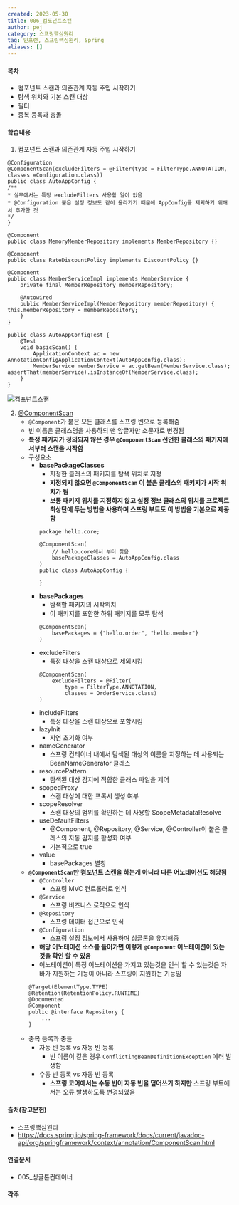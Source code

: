 ```yaml
---
created: 2023-05-30
title: 006_컴포넌트스캔
author: pej
category: 스프링핵심원리
tag: 인프런, 스프링핵심원리, Spring
aliases: []
---
```


#### 목차
+ 컴포넌트 스캔과 의존관계 자동 주입 시작하기
+ 탐색 위치와 기본 스캔 대상
+ 필터
+ 중복 등록과 충돌

#### 학습내용
1. 컴포넌트 스캔과 의존관계 자동 주입 시작하기
```
@Configuration  
@ComponentScan(excludeFilters = @Filter(type = FilterType.ANNOTATION, classes =Configuration.class))  
public class AutoAppConfig {  
/**  
* 실무에서는 특정 excludeFilters 사용할 일이 없음  
* @Configuration 붙은 설정 정보도 같이 올라가기 때문에 AppConfig를 제외하기 위해서 추가한 것  
*/  
}
```
```
@Component 
public class MemoryMemberRepository implements MemberRepository {}

@Component 
public class RateDiscountPolicy implements DiscountPolicy {}

@Component 
public class MemberServiceImpl implements MemberService { 
	private final MemberRepository memberRepository; 
	
	@Autowired 
	public MemberServiceImpl(MemberRepository memberRepository) {    this.memberRepository = memberRepository;
	} 
} 
```
```
public class AutoAppConfigTest { 
	@Test 
	void basicScan() { 
		ApplicationContext ac = new AnnotationConfigApplicationContext(AutoAppConfig.class); 
		MemberService memberService = ac.getBean(MemberService.class); assertThat(memberService).isInstanceOf(MemberService.class); 
	} 
}
```
![컴포넌트스캔](https://img1.daumcdn.net/thumb/R1280x0/?scode=mtistory2&fname=https%3A%2F%2Fblog.kakaocdn.net%2Fdn%2F0Iho3%2Fbtsjcqy5Bzz%2Fk3kTCgKEhC6RekTxpoKAf0%2Fimg.png)

2. [@ComponentScan](https://docs.spring.io/spring-framework/docs/current/javadoc-api/org/springframework/context/annotation/ComponentScan.html)
	+ `@Component`가 붙은 모든 클래스를 스프링 빈으로 등록해줌
	+ 빈 이름은 클래스명을 사용하되 맨 앞글자만 소문자로 변경됨
	+ **특정 패키지가 정의되지 않은 경우 `@ComponentScan` 선언한 클래스의 패키지에서부터 스캔을 시작함**
	+ 구성요소
		+ **basePackageClasses**
			+ 지정한 클래스의 패키지를 탐색 위치로 지정
			+ **지정되지 않으면 `@ComponentScan` 이 붙은 클래스의 패키지가 시작 위치가 됨**
			+ **보통 패키지 위치를 지정하지 않고 설정 정보 클래스의 위치를 프로젝트 최상단에 두는 방법을 사용하며 스프링 부트도 이 방법을 기본으로 제공함**
			```
			package hello.core;
			
			@ComponentScan(
				// hello.core에서 부터 찾음
				basePackageClasses = AutoAppConfig.class 
			)
			public class AutoAppConfig {
			
			}
			```
		+ **basePackages**
			+ 탐색할 패키지의 시작위치 
			+ 이 패키지를 포함한 하위 패키지를 모두 탐색
			```
			@ComponentScan(
				basePackages = {"hello.order", "hello.member"}
			)
			```
		+ excludeFilters
			+ 특정 대상을 스캔 대상으로 제외시킴
			```
			@ComponentScan(
				excludeFilters = @Filter(
					type = FilterType.ANNOTATION, 
					classes = OrderService.class)
			)
			```
		+ includeFilters
			+ 특정 대상을 스캔 대상으로 포함시킴
		+ lazyInit
			+ 지연 초기화 여부
		+ nameGenerator
			+ 스프링 컨테이너 내에서 탐색된 대상의 이름을 지정하는 데 사용되는 BeanNameGenerator 클래스
		+ resourcePattern
			+ 탐색된 대상 감지에 적합한 클래스 파일을 제어
		+ scopedProxy
			+ 스캔 대상에 대한 프록시 생성 여부
		+ scopeResolver
			+ 스캔 대상의 범위를 확인하는 데 사용할 ScopeMetadataResolve
		+ useDefaultFilters
			+ @Component, @Repository, @Service, @Controller이 붙은 클래스의 자동 감지를 활성화 여부
			+ 기본적으로 true
		+ value
			+ basePackages 별칭
	+ **`@ComponentScan`만 컴포넌트 스캔을 하는게 아니라 다른 어노테이션도 해당됨**
		+ `@Controller`
			+ 스프링 MVC 컨트롤러로 인식
		+ `@Service`
			+ 스프링 비즈니스 로직으로 인식
		+ `@Repository`
			+ 스프링 데이터 접근으로 인식
		+ `@Configuration`
			+ 스프링 설정 정보에서 사용하며 싱글톤을 유지해줌
		+ **해당 어노테이션 소스를 들어가면 이렇게 `@Component` 어노테이션이 있는 것을 확인 할 수 있음**
		+ 어노테이션이 특정 어노테이션을 가지고 있는것을 인식 할 수 있는것은 자바가 지원하는 기능이 아니라 스프링이 지원하는 기능임
		```
		@Target(ElementType.TYPE)  
		@Retention(RetentionPolicy.RUNTIME)  
		@Documented  
		@Component  
		public @interface Repository {  
			...		  
		}
		```
	+ 중복 등록과 충돌
		+ 자동 빈 등록 vs 자동 빈 등록
			+ 빈 이름이 같은 경우 `ConflictingBeanDefinitionException` 에러 발생함
		+ 수동 빈 등록 vs 자동 빈 등록
			+ **스프링 코어에서는 수동 빈이 자동 빈을 덮어쓰기 하지만** 스프링 부트에서는 오류 발생하도록 변경되었음

#### 출처(참고문헌)
+ 스프링핵심원리
+ https://docs.spring.io/spring-framework/docs/current/javadoc-api/org/springframework/context/annotation/ComponentScan.html

#### 연결문서
+ 005_싱글톤컨테이너

#### 각주
